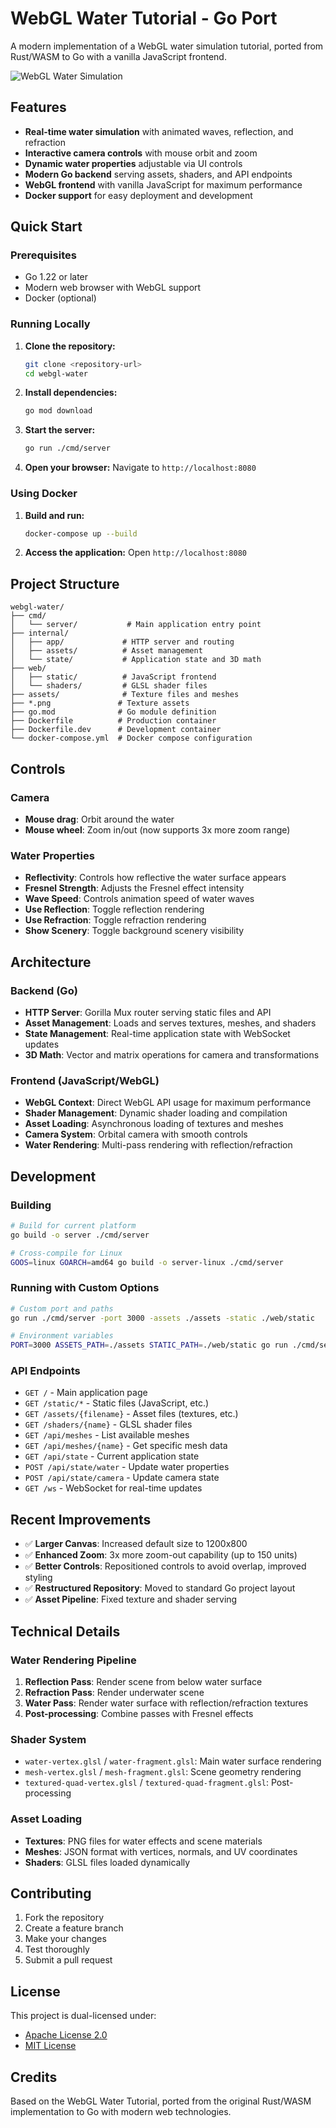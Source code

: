 # WebGL Water Tutorial - Go Port

A modern implementation of a WebGL water simulation tutorial, ported from Rust/WASM to Go with a vanilla JavaScript frontend.

![WebGL Water Simulation]()

## Features

- **Real-time water simulation** with animated waves, reflection, and refraction
- **Interactive camera controls** with mouse orbit and zoom
- **Dynamic water properties** adjustable via UI controls
- **Modern Go backend** serving assets, shaders, and API endpoints
- **WebGL frontend** with vanilla JavaScript for maximum performance
- **Docker support** for easy deployment and development

## Quick Start

### Prerequisites

- Go 1.22 or later
- Modern web browser with WebGL support
- Docker (optional)

### Running Locally

1. **Clone the repository:**
   ```bash
   git clone <repository-url>
   cd webgl-water
   ```

2. **Install dependencies:**
   ```bash
   go mod download
   ```

3. **Start the server:**
   ```bash
   go run ./cmd/server
   ```

4. **Open your browser:**
   Navigate to `http://localhost:8080`

### Using Docker

1. **Build and run:**
   ```bash
   docker-compose up --build
   ```

2. **Access the application:**
   Open `http://localhost:8080`

## Project Structure

```
webgl-water/
├── cmd/
│   └── server/           # Main application entry point
├── internal/
│   ├── app/             # HTTP server and routing
│   ├── assets/          # Asset management
│   └── state/           # Application state and 3D math
├── web/
│   ├── static/          # JavaScript frontend
│   └── shaders/         # GLSL shader files
├── assets/              # Texture files and meshes
├── *.png               # Texture assets
├── go.mod              # Go module definition
├── Dockerfile          # Production container
├── Dockerfile.dev      # Development container
└── docker-compose.yml  # Docker compose configuration
```

## Controls

### Camera
- **Mouse drag**: Orbit around the water
- **Mouse wheel**: Zoom in/out (now supports 3x more zoom range)

### Water Properties
- **Reflectivity**: Controls how reflective the water surface appears
- **Fresnel Strength**: Adjusts the Fresnel effect intensity
- **Wave Speed**: Controls animation speed of water waves
- **Use Reflection**: Toggle reflection rendering
- **Use Refraction**: Toggle refraction rendering
- **Show Scenery**: Toggle background scenery visibility

## Architecture

### Backend (Go)
- **HTTP Server**: Gorilla Mux router serving static files and API
- **Asset Management**: Loads and serves textures, meshes, and shaders
- **State Management**: Real-time application state with WebSocket updates
- **3D Math**: Vector and matrix operations for camera and transformations

### Frontend (JavaScript/WebGL)
- **WebGL Context**: Direct WebGL API usage for maximum performance
- **Shader Management**: Dynamic shader loading and compilation
- **Asset Loading**: Asynchronous loading of textures and meshes
- **Camera System**: Orbital camera with smooth controls
- **Water Rendering**: Multi-pass rendering with reflection/refraction

## Development

### Building
```bash
# Build for current platform
go build -o server ./cmd/server

# Cross-compile for Linux
GOOS=linux GOARCH=amd64 go build -o server-linux ./cmd/server
```

### Running with Custom Options
```bash
# Custom port and paths
go run ./cmd/server -port 3000 -assets ./assets -static ./web/static

# Environment variables
PORT=3000 ASSETS_PATH=./assets STATIC_PATH=./web/static go run ./cmd/server
```

### API Endpoints

- `GET /` - Main application page
- `GET /static/*` - Static files (JavaScript, etc.)
- `GET /assets/{filename}` - Asset files (textures, etc.)
- `GET /shaders/{name}` - GLSL shader files
- `GET /api/meshes` - List available meshes
- `GET /api/meshes/{name}` - Get specific mesh data
- `GET /api/state` - Current application state
- `POST /api/state/water` - Update water properties
- `POST /api/state/camera` - Update camera state
- `GET /ws` - WebSocket for real-time updates

## Recent Improvements

- ✅ **Larger Canvas**: Increased default size to 1200x800
- ✅ **Enhanced Zoom**: 3x more zoom-out capability (up to 150 units)
- ✅ **Better Controls**: Repositioned controls to avoid overlap, improved styling
- ✅ **Restructured Repository**: Moved to standard Go project layout
- ✅ **Asset Pipeline**: Fixed texture and shader serving

## Technical Details

### Water Rendering Pipeline
1. **Reflection Pass**: Render scene from below water surface
2. **Refraction Pass**: Render underwater scene
3. **Water Pass**: Render water surface with reflection/refraction textures
4. **Post-processing**: Combine passes with Fresnel effects

### Shader System
- `water-vertex.glsl` / `water-fragment.glsl`: Main water surface rendering
- `mesh-vertex.glsl` / `mesh-fragment.glsl`: Scene geometry rendering
- `textured-quad-vertex.glsl` / `textured-quad-fragment.glsl`: Post-processing

### Asset Loading
- **Textures**: PNG files for water effects and scene materials
- **Meshes**: JSON format with vertices, normals, and UV coordinates
- **Shaders**: GLSL files loaded dynamically

## Contributing

1. Fork the repository
2. Create a feature branch
3. Make your changes
4. Test thoroughly
5. Submit a pull request

## License

This project is dual-licensed under:
- [Apache License 2.0](LICENSE-APACHE)
- [MIT License](LICENSE-MIT)

## Credits

Based on the WebGL Water Tutorial, ported from the original Rust/WASM implementation to Go with modern web technologies.
